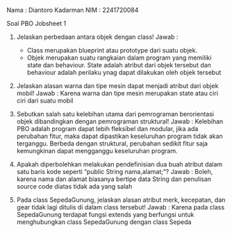 Nama : Diantoro Kadarman
NIM : 2241720084

Soal PBO Jobsheet 1
1. Jelaskan perbedaan antara objek dengan class!
   Jawab :
   - Class merupakan blueprint atau prototype dari suatu objek.
   - Objek merupakan suatu rangkaian dalam program yang memiliki state dan behaviour. State adalah atribut dari objek tersebut dan behaviour adalah perilaku ynag dapat dilakukan oleh objek
     tersebut

3. Jelaskan alasan warna dan tipe mesin dapat menjadi atribut dari objek mobil!
   Jawab : Karena warna dan tipe mesin merupakan state atau ciri ciri dari suatu mobil 

4. Sebutkan salah satu kelebihan utama dari pemrograman berorientasi objek dibandingkan dengan pemrograman struktural!
   Jawab : Kelebihan PBO adalah program dapat lebih fleksibel dan modular, jika ada perubahan fitur, maka dapat dipastikan keseluruhan program tidak akan terganggu. Berbeda dengan struktural, perubahan sedikit fitur saja kemungkinan dapat mengganggu keseluruhan program.  

5. Apakah diperbolehkan melakukan pendefinisian dua buah atribut dalam satu baris kode seperti “public String nama,alamat;”?
   Jawab : Boleh, karena nama dan alamat biasanya bertipe data String dan penulisan source code diatas tidak ada yang salah

6. Pada class SepedaGunung, jelaskan alasan atribut merk, kecepatan, dan gear tidak lagi ditulis di dalam class tersebut!
   Jawab : Karena pada class SepedaGunung terdapat fungsi extends yang berfungsi untuk menghubungkan class SepedaGunung dengan class Sepeda
